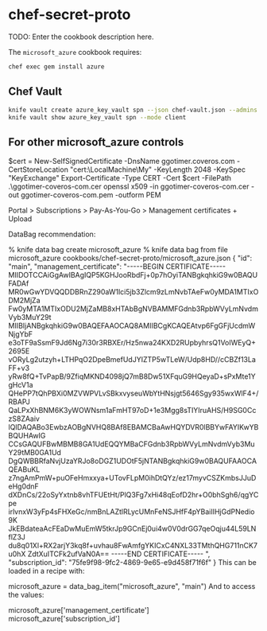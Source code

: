 # chef-secret-proto

TODO: Enter the cookbook description here.

The `microsoft_azure` cookbook requires:

```sh
chef exec gem install azure
```

## Chef Vault

```sh
knife vault create azure_key_vault spn --json chef-vault.json --admins 'ggotimer,chef-node-azure-1.pfzez5cxvdrupfovgl5d405khh.bx.internal.cloudapp.net' --mode client
knife vault show azure_key_vault spn --mode client
```

## For other microsoft_azure controls

$cert = New-SelfSignedCertificate -DnsName ggotimer.coveros.com -CertStoreLocation "cert:\LocalMachine\My" -KeyLength 2048 -KeySpec "KeyExchange"
Export-Certificate -Type CERT -Cert $cert -FilePath .\ggotimer-coveros-com.cer
openssl x509 -in ggotimer-coveros-com.cer -out ggotimer-coveros-com.pem -outform PEM

Portal > Subscriptions > Pay-As-You-Go > Management certificates + Upload

DataBag recommendation:

% knife data bag create microsoft_azure
% knife data bag from file microsoft_azure cookbooks/chef-secret-proto/microsoft_azure.json
{
  "id": "main",
  "management_certificate": "-----BEGIN CERTIFICATE-----
MIIDOTCCAiGgAwIBAgIQP5KGHJooRbdFj+0p7hOyiTANBgkqhkiG9w0BAQUFADAf
MR0wGwYDVQQDDBRnZ290aW1lci5jb3Zlcm9zLmNvbTAeFw0yMDA1MTIxODM2MjZa
Fw0yMTA1MTIxODU2MjZaMB8xHTAbBgNVBAMMFGdnb3RpbWVyLmNvdmVyb3MuY29t
MIIBIjANBgkqhkiG9w0BAQEFAAOCAQ8AMIIBCgKCAQEAtvp6FgGFjUcdmWNjgYbF
e3oTF9aSsmF9Jd6Ng7i30r3RBXEr/Hz5nwa24KXD2RUpbyhrsQ1VoIWEyQ+2695E
vORyLg2utzyh+LTHPqO2DpeBmefUdJYIZTP5wTLeW/Udp8HD//cCBZf13LaFF+v3
yRw8fQ+TvPapB/9ZfiqMKND4098jQ7mB8Dw51XFquG9HQeyaD+sPxMte1YgHcV1a
QHePP7tQhPBXi0MZVWPVLvSBkxvyseuWbYtHNsjgt5646Sgy935wxWlF4+/RBAPJ
QaLPxXhBNM6K3yWOWNsm1aFmHT97oD+1e3Mgg8sTIYIruAHS/H9SG0CczS8ZAaiv
lQIDAQABo3EwbzAOBgNVHQ8BAf8EBAMCBaAwHQYDVR0lBBYwFAYIKwYBBQUHAwIG
CCsGAQUFBwMBMB8GA1UdEQQYMBaCFGdnb3RpbWVyLmNvdmVyb3MuY29tMB0GA1Ud
DgQWBBRfaNvjUzaYRJo8oDGZ1UDOtF5jNTANBgkqhkiG9w0BAQUFAAOCAQEABuKL
z7ngAmPmW+puOFeHmxxya+UTovFLpM0ihDtQYz/ez17myvCSZKmbsJJuDeHg0dnF
dXDnCs/22oSyYxtnb8vhTFUEtHt/PlQ3Fg7xHi48qEofD2hr+O0bhSgh6/qgYCpe
irlvnxW3yFp4sFHXeGc/nmBnLAZtlRLycUMnFeNSJHfF4pYBaiIIHjGdPNedio9K
JkEBdateaAcFEaDwMuEmW5tkrJp9GCnEj0ui4w0V0drGG7qeOqju44L59LNflZ3J
du8q01Xl+RX2arjY3kq8f+uvhau8FwAmfgYKICxC4NXL33TMthQHG711nCK7u0hX
ZdtXuITCFk2ufVaN0A==
-----END CERTIFICATE-----
",
  "subscription_id": "75fe9f98-9fc2-4869-9e65-e9d458f71f6f"
}
This can be loaded in a recipe with:

microsoft_azure = data_bag_item("microsoft_azure", "main")
And to access the values:

microsoft_azure['management_certificate']
microsoft_azure['subscription_id']


